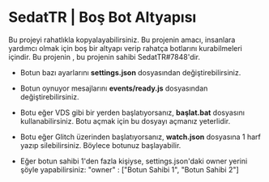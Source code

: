 # SedatTR | Boş Bot Altyapısı
Bu projeyi rahatlıkla kopyalayabilirsiniz.
Bu projenin amacı, insanlara yardımcı olmak için boş bir altyapı verip rahatça botlarını kurabilmeleri içindir.
Bu projenin , bu projenin sahibi SedatTR#7848'dir.

- Botun bazı ayarlarını **settings.json** dosyasından değiştirebilirsiniz.
- Botun oynuyor mesajlarını **events/ready.js** dosyasından değiştirebilirsiniz.
- Botu eğer VDS gibi bir yerden başlatıyorsanız, **başlat.bat** dosyasını kullanabilirsiniz. Botu açmak için bu dosyayı açmanız yeterlidir.
- Botu eğer Glitch üzerinden başlatıyorsanız, **watch.json** dosyasına 1 harf yazıp silebilirsiniz. Böylece botunuz başlayabilir.

- Eğer botun sahibi 1'den fazla kişiyse, settings.json'daki owner yerini şöyle yapabilirsiniz:
"owner" : ["Botun Sahibi 1", "Botun Sahibi 2"]